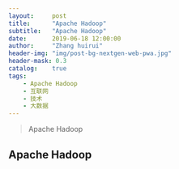 ```yaml
---
layout:     post
title:      "Apache Hadoop"
subtitle:   "Apache Hadoop"
date:       2019-06-18 12:00:00
author:     "Zhang huirui"
header-img: "img/post-bg-nextgen-web-pwa.jpg"
header-mask: 0.3
catalog:    true
tags:
    - Apache Hadoop
    - 互联网
    - 技术
    - 大数据
---
```


> Apache Hadoop

## Apache Hadoop
